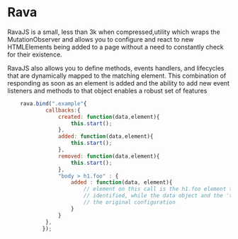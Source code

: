 # Rava
RavaJS is a small, less than 3k when compressed,utility which wraps the MutationObserver and allows you to
configure and react to new HTMLElements being added to a page without a need to constantly check for their existence.

RavaJS also allows you to define methods, events handlers, and lifecycles that are dynamically mapped to the matching element. This combination of responding as soon as an element is added and the ability to add new event listeners and methods to that object enables a robust set of features

```javascript
    rava.bind(".example"{
            callbacks:{
                created: function(data,element){
                    this.start();
                },
                added: function(data,element){
                    this.start();
                },
                removed: function(data,element){
                    this.start();
                },
                "body > h1.foo" : {
                    added : function(data, element){
                        // element on this call is the h1.foo element that the css
                        // identified, while the data object and the 'this' is from
                        // the original configuration
                    }
                }
            },
           });
```